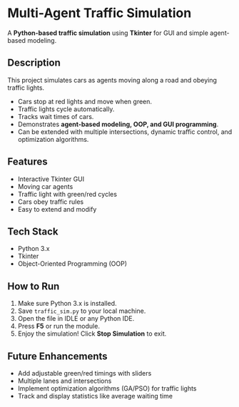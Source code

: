 # Multi-Agent Traffic Simulation

A **Python-based traffic simulation** using **Tkinter** for GUI and simple agent-based modeling.

## Description
This project simulates cars as agents moving along a road and obeying traffic lights.  
- Cars stop at red lights and move when green.  
- Traffic lights cycle automatically.  
- Tracks wait times of cars.  
- Demonstrates **agent-based modeling, OOP, and GUI programming**.  
- Can be extended with multiple intersections, dynamic traffic control, and optimization algorithms.

## Features
- Interactive Tkinter GUI
- Moving car agents
- Traffic light with green/red cycles
- Cars obey traffic rules
- Easy to extend and modify

## Tech Stack
- Python 3.x
- Tkinter
- Object-Oriented Programming (OOP)

## How to Run
1. Make sure Python 3.x is installed.
2. Save `traffic_sim.py` to your local machine.
3. Open the file in IDLE or any Python IDE.
4. Press **F5** or run the module.
5. Enjoy the simulation! Click **Stop Simulation** to exit.

## Future Enhancements
- Add adjustable green/red timings with sliders
- Multiple lanes and intersections
- Implement optimization algorithms (GA/PSO) for traffic lights
- Track and display statistics like average waiting time

